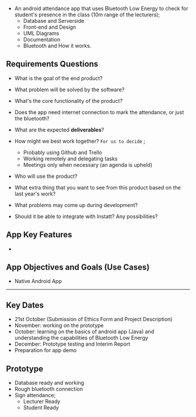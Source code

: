 - An android attendance app that uses Bluetooth Low Energy to check for student's presence in the class (10m range of the lecturers);
	- Database and Serverside
	- Front-end and Design
	- UML Diagrams
	- Documentation
	- Bluetooth and How it works.
## Requirements Questions
- What is the goal of the end product?
- What problem will be solved by the software?
- What's the core functionality of the product?
- Does the app need internet connection to mark the attendance, or just the bluetooth?
- What are the expected **deliverables**?
- How might we best work together? `For us to decide` ; 
	- Probably using Github and Trello
	- Working remotely and delegating tasks
	- Meetings only when necessary (an agenda is upheld)
- Who will use the product?

- What extra thing that you want to see from this product based on the last year's work?

- What problems may come up during development?
- Should it be able to integrate with Instatt? Any possibilities?

## App Key Features
- 

## App Objectives and Goals (Use Cases)
- Native Android App 

---

## Key Dates
- 21st October (Submission of Ethics Form and Project Description)
- November: working on the prototype
- October: learning on the basics of android app (Java) and understanding the capabilities of Bluetooth Low Energy
- December: Prototype testing and Interim Report
- Preparation for app demo

## Prototype
- Database ready and working
- Rough bluetooth connection
- Sign attendance; 
	- Lecturer Ready
	- Student Ready
